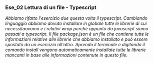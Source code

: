 ### Ese_02 Lettura di un file - Typescript
*Abbiamo rifatto l'esercizio due questa volta il typescript. Cambiando linguaggio abbiamo dovuto installare in globale tutte le librerie di cui necessitaavamo e i relativi wrap perchè appunto da javascript siamo passati a typescript. Il file package.json è un file che contiene tutte le informazioni relative alle librerie che abbiamo installato e può essere spostato da un esercizio all'altro. Aprendo il terminale e digitando il comando install vengono automaticamente installate tutte le librerie mancanti in base alle informazioni contenute in questo file.*